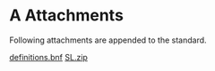 # A Attachments

Following attachments are appended to the standard.

<seealso>
    <category ref="subpages">
        <a href="A-1-Definitions-txt.md">definitions.bnf</a>
        <a href="A-2-SL-zip.md">SL.zip</a>
    </category>
</seealso>